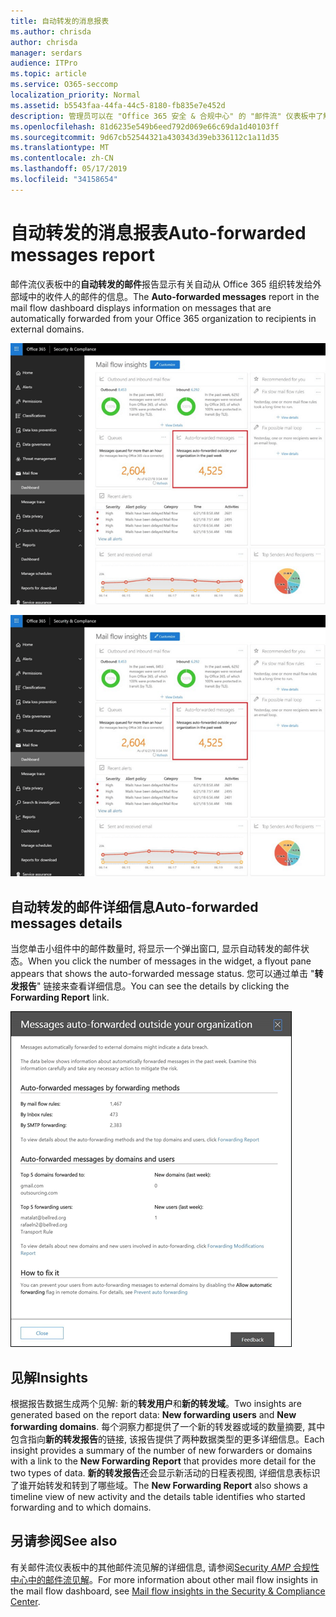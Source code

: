 ```yaml
---
title: 自动转发的消息报表
ms.author: chrisda
author: chrisda
manager: serdars
audience: ITPro
ms.topic: article
ms.service: O365-seccomp
localization_priority: Normal
ms.assetid: b5543faa-44fa-44c5-8180-fb835e7e452d
description: 管理员可以在 "Office 365 安全 & 合规中心" 的 "邮件流" 仪表板中了解自动转发的邮件报告。
ms.openlocfilehash: 81d6235e549b6eed792d069e66c69da1d40103ff
ms.sourcegitcommit: 9d67cb52544321a430343d39eb336112c1a11d35
ms.translationtype: MT
ms.contentlocale: zh-CN
ms.lasthandoff: 05/17/2019
ms.locfileid: "34158654"
---
```

# <a name="auto-forwarded-messages-report"></a><span data-ttu-id="da794-103">自动转发的消息报表</span><span class="sxs-lookup"><span data-stu-id="da794-103">Auto-forwarded messages report</span></span>

<span data-ttu-id="da794-104">邮件流仪表板中的**自动转发的邮件**报告显示有关自动从 Office 365 组织转发给外部域中的收件人的邮件的信息。</span><span class="sxs-lookup"><span data-stu-id="da794-104">The **Auto-forwarded messages** report in the mail flow dashboard displays information on messages that are automatically forwarded from your Office 365 organization to recipients in external domains.</span></span>

![自动转发的邮件在 Office 365 安全 & 合规中心中的洞察力](media/8bc2600b-71c3-4b37-b4d0-9435fe0cfc8d.png)

!["Office 365 Security & 合规中心" 的 "邮件流" 仪表板中的自动转发的邮件报告](media/8bc2600b-71c3-4b37-b4d0-9435fe0cfc8d.png)

## <a name="auto-forwarded-messages-details"></a><span data-ttu-id="da794-107">自动转发的邮件详细信息</span><span class="sxs-lookup"><span data-stu-id="da794-107">Auto-forwarded messages details</span></span>

<span data-ttu-id="da794-108">当您单击小组件中的邮件数量时, 将显示一个弹出窗口, 显示自动转发的邮件状态。</span><span class="sxs-lookup"><span data-stu-id="da794-108">When you click the number of messages in the widget, a flyout pane appears that shows the auto-forwarded message status.</span></span> <span data-ttu-id="da794-109">您可以通过单击 "**转发报告**" 链接来查看详细信息。</span><span class="sxs-lookup"><span data-stu-id="da794-109">You can see the details by clicking the **Forwarding Report** link.</span></span>

![Office 365 Security & 合规中心中的自动转发的邮件的详细信息弹出报告](media/87d0fb1e-d2ef-4901-b17c-ec32d23a539e.png)

## <a name="insights"></a><span data-ttu-id="da794-111">见解</span><span class="sxs-lookup"><span data-stu-id="da794-111">Insights</span></span>

<span data-ttu-id="da794-112">根据报告数据生成两个见解: 新的**转发用户**和**新的转发域**。</span><span class="sxs-lookup"><span data-stu-id="da794-112">Two insights are generated based on the report data: **New forwarding users** and **New forwarding domains**.</span></span> <span data-ttu-id="da794-113">每个洞察力都提供了一个新的转发器或域的数量摘要, 其中包含指向**新的转发报告**的链接, 该报告提供了两种数据类型的更多详细信息。</span><span class="sxs-lookup"><span data-stu-id="da794-113">Each insight provides a summary of the number of new forwarders or domains with a link to the **New Forwarding Report** that provides more detail for the two types of data.</span></span> <span data-ttu-id="da794-114">**新的转发报告**还会显示新活动的日程表视图, 详细信息表标识了谁开始转发和转到了哪些域。</span><span class="sxs-lookup"><span data-stu-id="da794-114">The **New Forwarding Report** also shows a timeline view of new activity and the details table identifies who started forwarding and to which domains.</span></span>

## <a name="see-also"></a><span data-ttu-id="da794-115">另请参阅</span><span class="sxs-lookup"><span data-stu-id="da794-115">See also</span></span>

<span data-ttu-id="da794-116">有关邮件流仪表板中的其他邮件流见解的详细信息, 请参阅[Security _AMP_ 合规性中心中的邮件流见解](mail-flow-insights.md)。</span><span class="sxs-lookup"><span data-stu-id="da794-116">For more information about other mail flow insights in the mail flow dashboard, see [Mail flow insights in the Security & Compliance Center](mail-flow-insights.md).</span></span>
